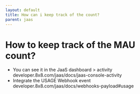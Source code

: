 ```yaml
---
layout: default
title: How can i keep track of the count?
parent: jaas
---
```


# How to keep track of the MAU count?

* You can see it in the JaaS dashboard > activity developer.8x8.com/jaas/docs/jaas-console-activity
* Integrate the USAGE Webhook event developer.8x8.com/jaas/docs/webhooks-payload#usage
